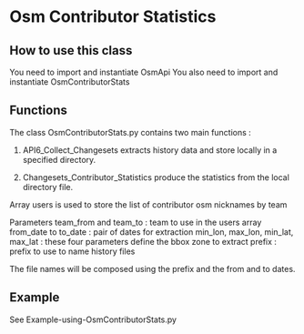 # Osm Contributor Statistics


## How to use this class

You need to import and instantiate OsmApi
You also need to import and instantiate OsmContributorStats

## Functions

The class  	OsmContributorStats.py contains two main functions :

1. API6_Collect_Changesets extracts history data and store locally in a specified directory.

2. Changesets_Contributor_Statistics  produce the statistics from the local directory file.

Array users is used to store the list of contributor osm nicknames by team


Parameters
 team_from and team_to : team to use in the users array
 from_date to to_date : pair of dates for extraction
  min_lon, max_lon, min_lat, max_lat : these four parameters define the bbox zone to extract
  prefix : prefix to use to name history files
  
The file names will be composed using the prefix and the from and to dates.

## Example

See Example-using-OsmContributorStats.py
